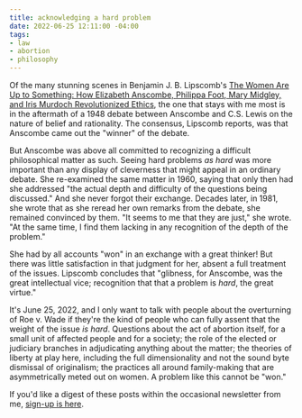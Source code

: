 ```yaml
---
title: acknowledging a hard problem
date: 2022-06-25 12:11:00 -04:00
tags:
- law
- abortion
- philosophy
---
```


Of the many stunning scenes in Benjamin J. B. Lipscomb's [The Women Are Up to Something: How Elizabeth Anscombe, Philippa Foot, Mary Midgley, and Iris Murdoch Revolutionized Ethics](https://global.oup.com/academic/product/the-women-are-up-to-something-9780197541074?cc=us&lang=en&), the one that stays with me most is in the aftermath of a 1948 debate between Anscombe and C.S. Lewis on the nature of belief and rationality. The consensus, Lipscomb reports, was that Anscombe came out the "winner" of the debate. 

But Anscombe was above all committed to recognizing a difficult philosophical matter as such. Seeing hard problems *as hard* was more important than any display of cleverness that might appeal in an ordinary debate. She re-examined the same matter in 1960, saying that only then had she addressed "the actual depth and difficulty of the questions being discussed." And she never forgot their exchange. Decades later, in 1981, she wrote that as she reread her own remarks from the debate, she remained convinced by them. "It seems to me that they are just," she wrote. "At the same time, I find them lacking in any recognition of the depth of the problem." 

She had by all accounts "won" in an exchange with a great thinker! But there was little satisfaction in that judgment for her, absent a full treatment of the issues. Lipscomb concludes that "glibness, for Anscombe, was the great intellectual vice; recognition that that a problem is *hard*, the great virtue."

It's June 25, 2022, and I only want to talk with people about the overturning of Roe v. Wade if they're the kind of people who can fully assent that the weight of the issue *is hard*. Questions about the act of abortion itself, for a small unit of affected people and for a society; the role of the elected or judiciary branches in adjudicating anything about the matter; the theories of liberty at play here, including the full dimensionality and not the sound byte dismissal of originalism; the practices all around family-making that are asymmetrically meted out on women. A problem like this cannot be "won."  

If you'd like a digest of these posts within the occasional newsletter from me, [sign-up is here](https://sarahendren.substack.com/).

